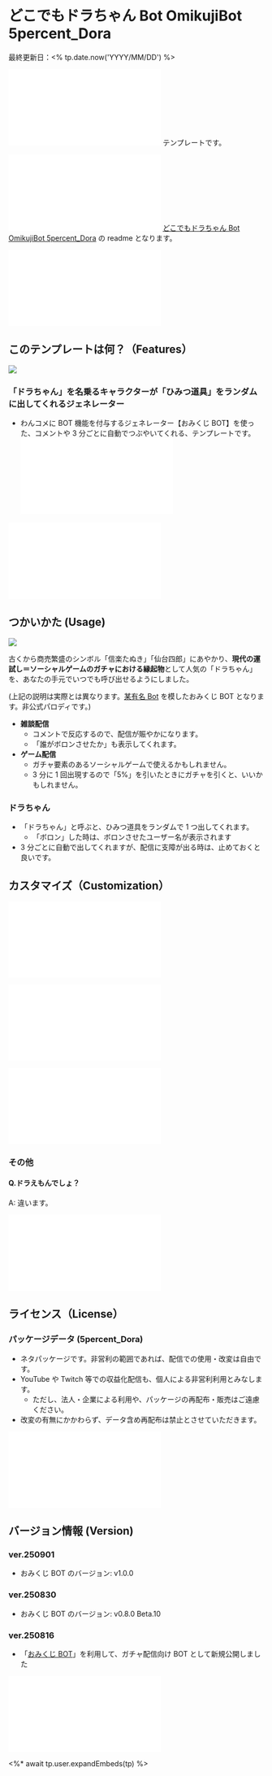 # どこでもドラちゃん Bot OmikujiBot 5percent_Dora

最終更新日：<% tp.date.now('YYYY/MM/DD') %>

![](/sharedTemplate/intro/intro_11.md) テンプレートです。

![](/sharedTemplate/intro/intro_12.md) [どこでもドラちゃん Bot OmikujiBot 5percent_Dora](https://pintocuru.booth.pm/items/7291931) の readme となります。

![](/sharedTemplate/intro/intro_22_IntroOneComme.md)

## このテンプレートは何？（Features）

![](images/default.webp)

### 「ドラちゃん」を名乗るキャラクターが「ひみつ道具」をランダムに出してくれるジェネレーター

- わんコメに BOT 機能を付与するジェネレーター【おみくじ BOT】を使った、コメントや 3 分ごとに自動でつぶやいてくれる、テンプレートです。
  ![features_21_InfoOmikujiBotReadMe](/packages/OmikujiBot/template/features/features_21_InfoOmikujiBotReadMe.md)

![Installation_91_OmikujiBotSet](/packages/OmikujiBot/template/installation/Installation_91_OmikujiBotSet.md)

## つかいかた (Usage)

![](images/250816_1.jpg)

古くから商売繁盛のシンボル「信楽たぬき」「仙台四郎」にあやかり、**現代の運試し＝ソーシャルゲームのガチャにおける縁起物**として人気の「ドラちゃん」を、あなたの手元でいつでも呼び出せるようにしました。

(上記の説明は実際とは異なります。[某有名 Bot](https://x.com/5percent_dora) を模したおみくじ BOT となります。非公式パロディです。)

- **雑談配信**
  - コメントで反応するので、配信が賑やかになります。
  - 「誰がボロンさせたか」も表示してくれます。
- **ゲーム配信**
  - ガチャ要素のあるソーシャルゲームで使えるかもしれません。
  - 3 分に 1 回出現するので「5%」を引いたときにガチャを引くと、いいかもしれません。

### ドラちゃん

- 「ドラちゃん」と呼ぶと、ひみつ道具をランダムで 1 つ出してくれます。
  - 「ボロン」した時は、ボロンさせたユーザー名が表示されます
- 3 分ごとに自動で出してくれますが、配信に支障が出る時は、止めておくと良いです。

## カスタマイズ（Customization）

![customization_21_ConfigEditor](/packages/OmikujiBot/template/customization/customization_21_ConfigEditor.md)

![customization_12_illust](/packages/OmikujiBot/template/customization/customization_12_illust.md)

![faq_91_OmikujiBotSet](/packages/OmikujiBot/template/faq/faq_91_OmikujiBotSet.md)

### その他

#### Q.ドラえもんでしょ？

A: 違います。

![troubleshooting_91_OmikujiBotSet](/packages/OmikujiBot/template/troubleshooting/troubleshooting_91_OmikujiBotSet.md)

## ライセンス（License）

### パッケージデータ (5percent_Dora)

- ネタパッケージです。非営利の範囲であれば、配信での使用・改変は自由です。
- YouTube や Twitch 等での収益化配信も、個人による非営利利用とみなします。
  - ただし、法人・企業による利用や、パッケージの再配布・販売はご遠慮ください。
- 改変の有無にかかわらず、データ含め再配布は禁止とさせていただきます。

![license_11_LicenseApp](/packages/OmikujiBot/template/license/license_11_LicenseApp.md)

## バージョン情報 (Version)

### ver.250901

- おみくじ BOT のバージョン: v1.0.0

### ver.250830

- おみくじ BOT のバージョン: v0.8.0 Beta.10

### ver.250816

- 「[おみくじ BOT](../../core/OmikujiBot/README.md)」を利用して、ガチャ配信向け BOT として新規公開しました

![credits_99_sesupin](/sharedTemplate/credits/credits_99_sesupin.md)

<%\* await tp.user.expandEmbeds(tp) %>
